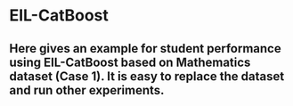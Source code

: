 # EIL-CatBoost

## Here gives an example for student performance using EIL-CatBoost based on Mathematics dataset (Case 1). It is easy to replace the dataset and run other experiments.
